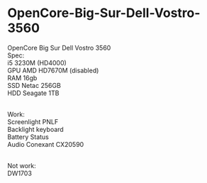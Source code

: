 # OpenCore-Big-Sur-Dell-Vostro-3560
OpenCore Big Sur Dell Vostro 3560<br>
Spec:<br>
i5 3230M (HD4000)<br>
GPU AMD HD7670M (disabled)<br>
RAM 16gb<br>
SSD Netac 256GB<br>
HDD Seagate 1TB<br><br>

Work:<br>
Screenlight PNLF<br>
Backlight keyboard<br>
Battery Status<br>
Audio Conexant CX20590<br><br>

Not work:<br>
DW1703<br>

